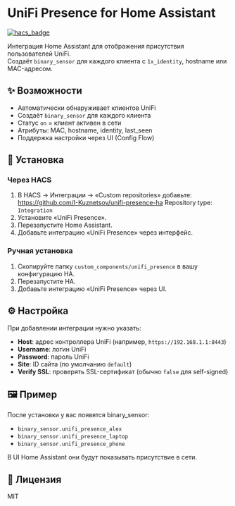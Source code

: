 # UniFi Presence for Home Assistant

[![hacs_badge](https://img.shields.io/badge/HACS-Custom-41BDF5.svg)](https://hacs.xyz/)

Интеграция Home Assistant для отображения присутствия пользователей UniFi.  
Создаёт `binary_sensor` для каждого клиента с `1x_identity`, hostname или MAC-адресом.

## ✨ Возможности
- Автоматически обнаруживает клиентов UniFi
- Создаёт `binary_sensor` для каждого клиента
- Статус `on` = клиент активен в сети
- Атрибуты: MAC, hostname, identity, last_seen
- Поддержка настройки через UI (Config Flow)

## 🚀 Установка

### Через HACS
1. В HACS → Интеграции → «Custom repositories» добавьте:
https://github.com/I-Kuznetsov/unifi-presence-ha
Repository type: `Integration`
2. Установите «UniFi Presence».
3. Перезапустите Home Assistant.
4. Добавьте интеграцию «UniFi Presence» через интерфейс.

### Ручная установка
1. Скопируйте папку `custom_components/unifi_presence` в вашу конфигурацию HA.
2. Перезапустите HA.
3. Добавьте интеграцию «UniFi Presence» через UI.

## ⚙️ Настройка
При добавлении интеграции нужно указать:
- **Host**: адрес контроллера UniFi (например, `https://192.168.1.1:8443`)
- **Username**: логин UniFi
- **Password**: пароль UniFi
- **Site**: ID сайта (по умолчанию `default`)
- **Verify SSL**: проверять SSL-сертификат (обычно `false` для self-signed)

## 🖼️ Пример
После установки у вас появятся binary_sensor:

- `binary_sensor.unifi_presence_alex`
- `binary_sensor.unifi_presence_laptop`
- `binary_sensor.unifi_presence_phone`

В UI Home Assistant они будут показывать присутствие в сети.

## 📜 Лицензия
MIT

